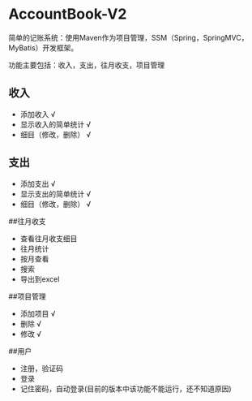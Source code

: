 # AccountBook-V2
简单的记账系统：使用Maven作为项目管理，SSM（Spring，SpringMVC，MyBatis）开发框架。

功能主要包括：收入，支出，往月收支，项目管理

## 收入
 - 添加收入 √
 - 显示收入的简单统计 √
 - 细目（修改，删除） √
 
## 支出
 - 添加支出 √
 - 显示支出的简单统计 √
 - 细目（修改，删除） √
 
##往月收支
 - 查看往月收支细目
 - 往月统计
 - 按月查看
 - 搜索
 - 导出到excel
 
##项目管理
 - 添加项目 √
 - 删除 √
 - 修改 √
 
##用户
 - 注册，验证码
 - 登录
 - 记住密码，自动登录(目前的版本中该功能不能运行，还不知道原因)